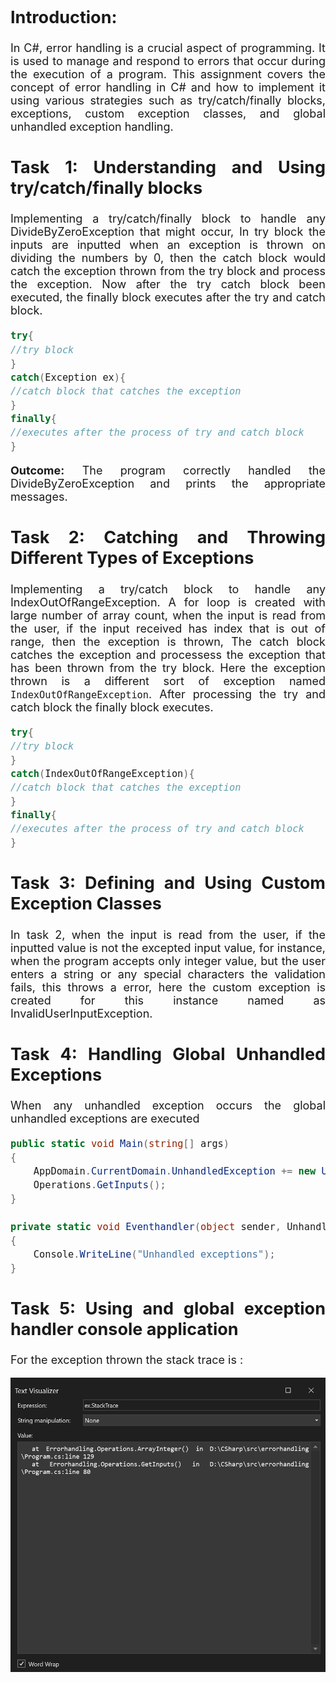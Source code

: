 <style> .main { font-size: 18px; text-align: justify; } </style>

<div class="main"> 

## Introduction:

In C#, error handling is a crucial aspect of programming. It is used to manage and respond to errors that occur during the execution of a program. This assignment covers the concept of error handling in C# and how to implement it using various strategies such as try/catch/finally blocks, exceptions, custom exception classes, and global unhandled exception handling. 

## Task 1: Understanding and Using try/catch/finally blocks

Implementing a try/catch/finally block to handle any DivideByZeroException that might occur, In try block the inputs are inputted when an exception is thrown on dividing the numbers by 0, then the catch block would catch the exception thrown from the try block and process the exception. Now after the try catch block been executed, the finally block executes after the try and catch block.

```csharp
try{
//try block 
}
catch(Exception ex){
//catch block that catches the exception
}
finally{
//executes after the process of try and catch block
}
```

**Outcome:** The program correctly handled the DivideByZeroException and prints the appropriate messages.

## Task 2: Catching and Throwing Different Types of Exceptions

Implementing a try/catch block to handle any IndexOutOfRangeException. A for loop is created with large number of array count, when the input is read from the user, if the input received has index that is out of range, then the exception is thrown, The catch block catches the exception and processess the exception that has been thrown from the try block. Here the exception thrown is a different sort of exception named `IndexOutOfRangeException`. After processing the try and catch block the finally block executes.

```csharp
try{
//try block 
}
catch(IndexOutOfRangeException){
//catch block that catches the exception
}
finally{
//executes after the process of try and catch block
}
```

## Task 3: Defining and Using Custom Exception Classes

In task 2, when the input is read from the user, if the inputted value is not the excepted input value, for instance, when the program accepts only integer value, but the user enters a string or any special characters the validation fails, this throws a error, here the custom exception is created for this instance named as InvalidUserInputException.

## Task 4: Handling Global Unhandled Exceptions

When any unhandled exception occurs the global unhandled exceptions are executed

```csharp 
public static void Main(string[] args)
{
    AppDomain.CurrentDomain.UnhandledException += new UnhandledExceptionEventHandler(Eventhandler);
    Operations.GetInputs();
}

private static void Eventhandler(object sender, UnhandledExceptionEventArgs e)
{
    Console.WriteLine("Unhandled exceptions");
}
```

## Task 5: Using and global exception handler console application

For the exception thrown the stack trace is :

![stacktrace](images/stacktrace.png)

</div>
